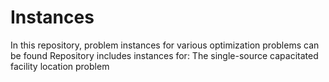 # Instances
In this repository, problem instances for various optimization problems can be found
Repository includes instances for:
The single-source capacitated facility location problem
